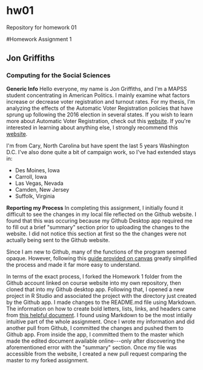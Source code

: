 # hw01
Repository for homework 01

#Homework Assignment 1
## Jon Griffiths
### Computing for the Social Sciences

**Generic Info**
Hello everyone, my name is Jon Griffiths, and I'm a MAPSS student concentrating in American Politics. I mainly examine what factors increase or decrease voter registration and turnout rates. For my thesis, I'm analyzing the effects of the Automatic Voter Registration policies that have sprung up following the 2016 election in several states. If you wish to learn more about Automatic Voter Registration, check out this  [website](http://www.ncsl.org/research/elections-and-campaigns/automatic-voter-registration.aspx). If you're interested in learning about anything else, I strongly recommend this [website](https://www.google.com/).

I'm from Cary, North Carolina but have spent the last 5 years Washington D.C. I've also done quite a bit of campaign work, so I've had extended stays in:

* Des Moines, Iowa
* Carroll, Iowa
* Las Vegas, Nevada
* Camden, New Jersey
* Suffolk, Virginia

**Reporting my Process**
In completing this assignment, I initially found it difficult to see the changes in my local file reflected on the Github website. I found that this was occuring because my Github Desktop app required me to fill out a brief "summary" section prior to uploading the changes to the website. I did not notice this section at first so the the changes were not actually being sent to the Github website. 

Since I am new to Github, many of the functions of the program seemed opaque. However, following this [guide provided on canvas](https://cfss.uchicago.edu/faq/homework-guidelines/#homework-workflow) greatly simplified the process and made it far more easy to understand.

In terms of the exact process, I forked the Homework 1 folder from the Github account linked on course website into my own repository, then cloned that into my Github desktop app. Following that, I opened a new project in R Studio and associated the project with the directory just created by the Github app. I made changes to the README.md file using Markdown. The information on how to create bold letters, lists, links, and headers came from [this helpful document](https://www.rstudio.com/wp-content/uploads/2015/03/rmarkdown-reference.pdf). I found using Markdown to be the most intially intuitive part of the whole assignment. Once I wrote my information and did another pull from Github, I committed the changes and pushed them to Github app. From inside the app, I committed them to the master which made the edited document available online---only after discovering the aforementioned error with the "summary" section. Once my file was accessible from the website, I created a new pull request comparing the master to my forked assignment. 